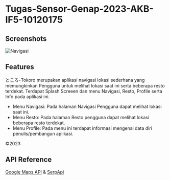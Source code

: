 
# Tugas-Sensor-Genap-2023-AKB-IF5-10120175




## Screenshots
![Navigasi](https://github.com/IsranLie/Tugas-Sensor-Genap-2023-AKB-IF5-10120175/assets/95160822/cbeee880-2bf5-45ca-af21-c94d41181b13)




## Features

ところ-Tokoro merupakan aplikasi navigasi lokasi sederhana yang memungkinkan Pengguna untuk melihat lokasi saat ini serta beberapa resto terdekat. Terdapat Splash Screeen dan menu Navigasi, Resto, Profile serta Info pada aplikasi ini.

- Menu Navigasi: Pada halaman Navigasi Pengguna dapat melihat lokasi saat ini.
- Menu Resto: Pada halaman Resto pengguna dapat melihat lokasi beberapa resto terdekat.
- Menu Profile: Pada menu ini terdapat informasi mengenai data diri penulis/pembangun aplikasi.

©2023


## API Reference

[Google Maps API](https://developers.google.com/maps)
&
[SerpApi](https://serpapi.com/)
